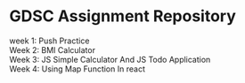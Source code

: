 # GDSC Assignment Repository

week 1: Push Practice</br>
Week 2: BMI Calculator</br>
Week 3: JS Simple Calculator And JS Todo Application</br>
Week 4: Using Map Function In react</br>
